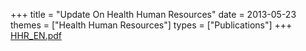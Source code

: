 +++
title = "Update On Health Human Resources"
date = 2013-05-23
themes = ["Health Human Resources"]
types = ["Publications"]
+++
[HHR_EN.pdf](/files/HHR_EN.pdf)
